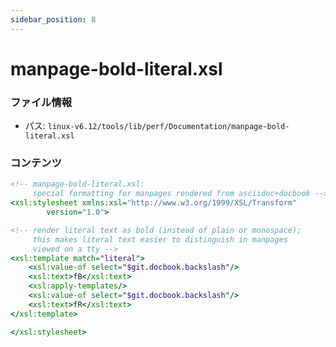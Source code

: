 ```yaml
---
sidebar_position: 8
---
```

# manpage-bold-literal.xsl

### ファイル情報

- パス: `linux-v6.12/tools/lib/perf/Documentation/manpage-bold-literal.xsl`

### コンテンツ

```xsl
<!-- manpage-bold-literal.xsl:
     special formatting for manpages rendered from asciidoc+docbook -->
<xsl:stylesheet xmlns:xsl="http://www.w3.org/1999/XSL/Transform"
		version="1.0">

<!-- render literal text as bold (instead of plain or monospace);
     this makes literal text easier to distinguish in manpages
     viewed on a tty -->
<xsl:template match="literal">
	<xsl:value-of select="$git.docbook.backslash"/>
	<xsl:text>fB</xsl:text>
	<xsl:apply-templates/>
	<xsl:value-of select="$git.docbook.backslash"/>
	<xsl:text>fR</xsl:text>
</xsl:template>

</xsl:stylesheet>

```
